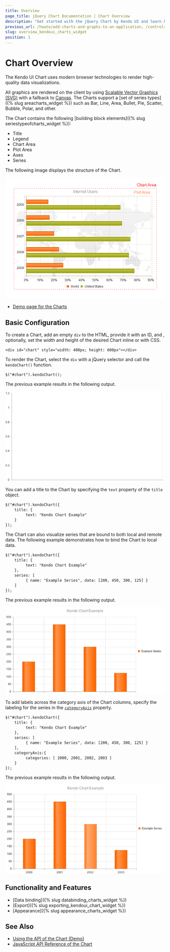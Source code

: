 ```yaml
---
title: Overview
page_title: jQuery Chart Documentation | Chart Overview
description: "Get started with the jQuery Chart by Kendo UI and learn how to create, initialize, and enable the widget."
previous_url: /howto/add-charts-and-graphs-to-an-application, /controls/charts/chart/overview
slug: overview_kendoui_charts_widget
position: 1
---
```


# Chart Overview

The Kendo UI Chart uses modern browser technologies to render high-quality data visualizations.

All graphics are rendered on the client by using [Scalable Vector Graphics (SVG)](https://en.wikipedia.org/wiki/Scalable_Vector_Graphics) with a fallback to [Canvas](http://www.canvasgfx.com/). The Charts support a [set of series types]({% slug areacharts_widget %}) such as Bar, Line, Area, Bullet, Pie, Scatter, Bubble, Polar, and other.

The Chart contains the following [building block elements]({% slug seriestypeofcharts_widget %}):

* Title
* Legend
* Chart Area
* Plot Area
* Axes
* Series

The following image displays the structure of the Chart.

![Chart Structure](chart-structure.png)

* [Demo page for the Charts](https://demos.telerik.com/kendo-ui/)

## Basic Configuration

To create a Chart, add an empty `div` to the HTML, provide it with an ID, and , optionally, set the width and height of the desired Chart inline or with CSS.

    <div id="chart" style="width: 400px; height: 600px"></div>

To render the Chart, select the `div` with a jQuery selector and call the `kendoChart()` function.

    $("#chart").kendoChart();

The previous example results in the following output.

![An empty Chart](chart-empty.png)

You can add a title to the Chart by specifying the `text` property of the `title` object.

    $("#chart").kendoChart({
        title: {
             text: "Kendo Chart Example"
        }
    });

The Chart can also visualize series that are bound to both local and remote data. The following example demonstrates how to bind the Chart to local data.  

    $("#chart").kendoChart({
        title: {
             text: "Kendo Chart Example"
        },
        series: [
             { name: "Example Series", data: [200, 450, 300, 125] }
        ]
    });

The previous example results in the following output.

![A chart without categories](chart-column-no-categories.png)

To add labels across the category axis of the Chart columns, specify the labeling for the series in the [`categoryAxis`](/api/dataviz/chart#categoryAxis) property.

    $("#chart").kendoChart({
        title: {
             text: "Kendo Chart Example"
        },
        series: [
             { name: "Example Series", data: [200, 450, 300, 125] }
        ],
        categoryAxis:{
             categories: [ 2000, 2001, 2002, 2003 ]
        }
    });


The previous example results in the following output.

![A chart with categories](chart-column-categories.png)

## Functionality and Features

* [Data binding]({% slug databinding_charts_widget %})
* [Export]({% slug exporting_kendoui_chart_widget %})
* [Appearance]({% slug appearance_charts_widget %})

## See Also

* [Using the API of the Chart (Demo)](https://demos.telerik.com/kendo-ui/chart-api/index)
* [JavaScript API Reference of the Chart](/api/javascript/dataviz/ui/chart)
